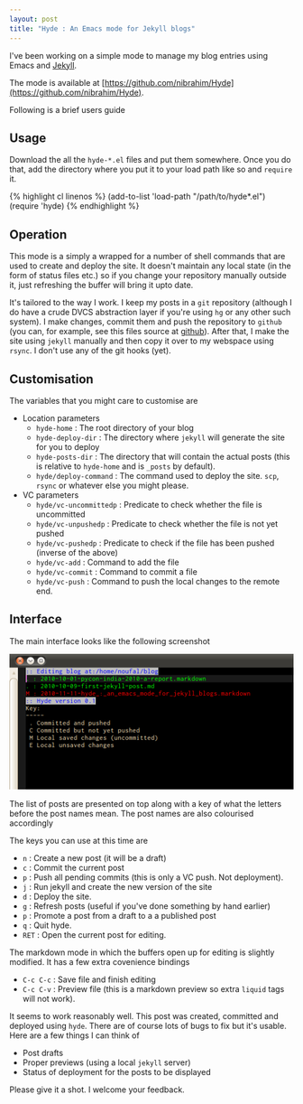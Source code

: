 ```yaml
---
layout: post
title: "Hyde : An Emacs mode for Jekyll blogs"
---
```


I've been working on a simple mode to manage my blog entries using
Emacs and [Jekyll](http://jekyllrb.com). 

The mode is available at [https://github.com/nibrahim/Hyde](https://github.com/nibrahim/Hyde).

Following is a brief users guide

Usage
-----
Download the all the `hyde-*.el` files and put them somewhere. Once
you do that, add the directory where you put it to your load path like
so and `require` it.

{% highlight cl linenos %}
    (add-to-list 'load-path "/path/to/hyde*.el")
    (require 'hyde)
{% endhighlight %}

Operation
---------
This mode is a simply a wrapped for a number of shell commands that
are used to create and deploy the site. It doesn't maintain any local
state (in the form of status files etc.) so if you change your
repository manually outside it, just refreshing the buffer will bring
it upto date.

It's tailored to the way I work. I keep my posts in a `git` repository
(although I do have a crude DVCS abstraction layer if you're using
`hg` or any other such system). I make changes, commit them and push
the repository to `github` (you can, for example, see this files
source at
[github](https://github.com/nibrahim/nibrahim.net.in/blob/master/_posts/2010-11-11-hyde_%3A_an_emacs_mode_for_jekyll_blogs.markdown)).
After that, I make the site using `jekyll` manually and then copy it
over to my webspace using `rsync`. I don't use any of the git hooks
(yet).

Customisation
-------------
    
The variables that you might care to customise are

* Location parameters
  * `hyde-home` : The root directory of your blog
  * `hyde-deploy-dir` : The directory where `jekyll` will generate the site for you to deploy
  * `hyde-posts-dir` : The directory that will contain the actual posts
	  (this is relative to `hyde-home` and is `_posts` by default).
  * `hyde/deploy-command` : The command used to deploy the site. `scp`,
	  `rsync` or whatever else you might please.
* VC parameters
  * `hyde/vc-uncommittedp` : Predicate to check whether the file is uncommitted
  * `hyde/vc-unpushedp` : Predicate to check whether the file is not yet pushed
  * `hyde/vc-pushedp` :  Predicate to check if the file has been pushed (inverse of the above)
  * `hyde/vc-add` : Command to add the file
  * `hyde/vc-commit` : Command to commit a file
  * `hyde/vc-push` : Command to push the local changes to the remote end.

Interface
---------
  
The main interface looks like the following screenshot

![Hyde screenshot](/images/screenshots/hyde-screenshot.png)

The list of posts are presented on top along with a key of what the
letters before the post names mean. The post names are also colourised
accordingly

The keys you can use at this time are

* `n` : Create a new post (it will be a draft)
* `c` : Commit the current post
* `p` : Push all pending commits (this is only a VC push. Not
  deployment).
* `j` : Run jekyll and create the new version of the site
* `d` : Deploy the site.
* `g` : Refresh posts (useful if you've done something by hand
  earlier)
* `p` : Promote a post from a draft to a a published post
* `q` : Quit hyde.  
* `RET` : Open the current post for editing.

The markdown mode in which the buffers open up for editing is slightly
modified. It has a few extra covenience bindings

* `C-c C-c` : Save file and finish editing
* `C-c C-v` : Preview file (this is a markdown preview so extra
  `liquid` tags will not work). 
  
It seems to work reasonably well. This post was created, committed and
deployed using `hyde`. There are of course lots of bugs to fix but
it's usable. Here are a few things I can think of

* Post drafts
* Proper previews (using a local `jekyll` server)
* Status of deployment for the posts to be displayed

Please give it a shot. I welcome your feedback.



